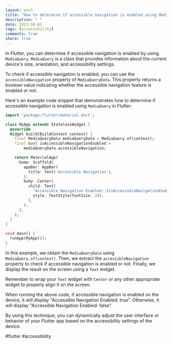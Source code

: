 ```yaml
---
layout: post
title: "How to determine if accessible navigation is enabled using MediaQuery in Flutter?"
description: " "
date: 2023-10-01
tags: [accessibility]
comments: true
share: true
---
```


In Flutter, you can determine if accessible navigation is enabled by using `MediaQuery`. `MediaQuery` is a class that provides information about the current device's size, orientation, and accessibility settings.

To check if accessible navigation is enabled, you can use the `accessibleNavigation` property of `MediaQueryData`. This property returns a boolean value indicating whether the accessible navigation feature is enabled or not.

Here's an example code snippet that demonstrates how to determine if accessible navigation is enabled using `MediaQuery` in Flutter:

```dart
import 'package:flutter/material.dart';

class MyApp extends StatelessWidget {
  @override
  Widget build(BuildContext context) {
    final MediaQueryData mediaQueryData = MediaQuery.of(context);
    final bool isAccessibleNavigationEnabled =
        mediaQueryData.accessibleNavigation;

    return MaterialApp(
      home: Scaffold(
        appBar: AppBar(
          title: Text('Accessible Navigation'),
        ),
        body: Center(
          child: Text(
            'Accessible Navigation Enabled: $isAccessibleNavigationEnabled',
            style: TextStyle(fontSize: 20),
          ),
        ),
      ),
    );
  }
}

void main() {
  runApp(MyApp());
}
```

In this example, we obtain the `MediaQueryData` using `MediaQuery.of(context)`. Then, we extract the `accessibleNavigation` property to check if accessible navigation is enabled or not. Finally, we display the result on the screen using a `Text` widget.

Remember to wrap your `Text` widget with `Center` or any other appropriate widget to properly align it on the screen.

When running the above code, if accessible navigation is enabled on the device, it will display "Accessible Navigation Enabled: true". Otherwise, it will display "Accessible Navigation Enabled: false".

By using this technique, you can dynamically adjust the user interface or behavior of your Flutter app based on the accessibility settings of the device.

#flutter #accessibility